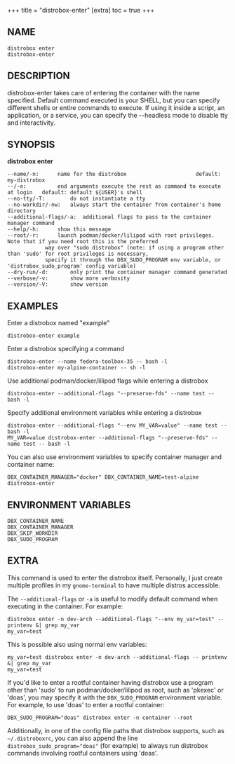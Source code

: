 +++
title = "distrobox-enter"
[extra]
toc = true
+++

<!-- markdownlint-disable MD010 MD036 -->
## NAME

	distrobox enter
	distrobox-enter

## DESCRIPTION

distrobox-enter takes care of entering the container with the name specified.
Default command executed is your SHELL, but you can specify different shells or
entire commands to execute.
If using it inside a script, an application, or a service, you can specify the
--headless mode to disable tty and interactivity.

## SYNOPSIS

**distrobox enter**

	--name/-n:		name for the distrobox						default: my-distrobox
	--/-e:			end arguments execute the rest as command to execute at login	default: default ${USER}'s shell
	--no-tty/-T:		do not instantiate a tty
	--no-workdir/-nw:	always start the container from container's home directory
	--additional-flags/-a:	additional flags to pass to the container manager command
	--help/-h:		show this message
	--root/-r:		launch podman/docker/lilipod with root privileges. Note that if you need root this is the preferred
				way over "sudo distrobox" (note: if using a program other than 'sudo' for root privileges is necessary,
				specify it through the DBX_SUDO_PROGRAM env variable, or 'distrobox_sudo_program' config variable)
	--dry-run/-d:		only print the container manager command generated
	--verbose/-v:		show more verbosity
	--version/-V:		show version

## EXAMPLES

Enter a distrobox named "example"

	distrobox-enter example

Enter a distrobox specifying a command

	distrobox-enter --name fedora-toolbox-35 -- bash -l
	distrobox-enter my-alpine-container -- sh -l

Use additional podman/docker/lilipod flags while entering a distrobox

	distrobox-enter --additional-flags "--preserve-fds" --name test -- bash -l

Specify additional environment variables while entering a distrobox

	distrobox-enter --additional-flags "--env MY_VAR=value" --name test -- bash -l
	MY_VAR=value distrobox-enter --additional-flags "--preserve-fds" --name test -- bash -l

You can also use environment variables to specify container manager and container name:

	DBX_CONTAINER_MANAGER="docker" DBX_CONTAINER_NAME=test-alpine distrobox-enter

## ENVIRONMENT VARIABLES

	DBX_CONTAINER_NAME
	DBX_CONTAINER_MANAGER
	DBX_SKIP_WORKDIR
	DBX_SUDO_PROGRAM

## EXTRA

This command is used to enter the distrobox itself. Personally, I just create multiple profiles in
my `gnome-terminal` to have multiple distros accessible.

The `--additional-flags` or `-a` is useful to modify default command when executing in the container.
For example:

	distrobox enter -n dev-arch --additional-flags "--env my_var=test" -- printenv &| grep my_var
	my_var=test

This is possible also using normal env variables:

	my_var=test distrobox enter -n dev-arch --additional-flags -- printenv &| grep my_var
	my_var=test

If you'd like to enter a rootful container having distrobox use a program other than 'sudo' to
run podman/docker/lilipod as root, such as 'pkexec' or 'doas', you may specify it with the
`DBX_SUDO_PROGRAM` environment variable. For example, to use 'doas' to enter a rootful container:

	DBX_SUDO_PROGRAM="doas" distrobox enter -n container --root

Additionally, in one of the config file paths that distrobox supports, such as `~/.distroboxrc`,
you can also append the line `distrobox_sudo_program="doas"` (for example) to always run
distrobox commands involving rootful containers using 'doas'.
